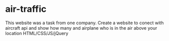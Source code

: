 # air-traffic

This website was a task from one company.
Create a website to conect with aircraft api and show how many and airplane who is in the air above your location
HTML/CSS/JS/jQuery
